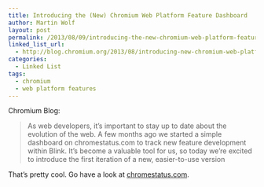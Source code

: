 ```yaml
---
title: Introducing the (New) Chromium Web Platform Feature Dashboard
author: Martin Wolf
layout: post
permalink: /2013/08/09/introducing-the-new-chromium-web-platform-feature-dashboard/
linked_list_url:
  - http://blog.chromium.org/2013/08/introducing-new-chromium-web-platform.html
categories:
  - Linked List
tags:
  - chromium
  - web platform features
---
```

<p class="linked-list-quote-author">
  Chromium Blog:
</p>

> As web developers, it’s important to stay up to date about the evolution of the web. A few months ago we started a simple dashboard on chromestatus.com to track new feature development within Blink. It’s become a valuable tool for us, so today we’re excited to introduce the first iteration of a new, easier-to-use version

That&#8217;s pretty cool. Go have a look at [chromestatus.com][1].

 [1]: http://chromestatus.com